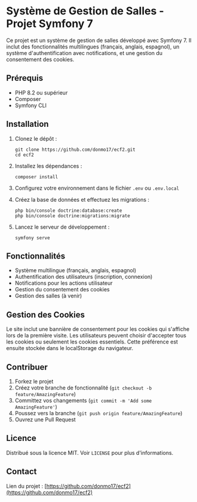 # Système de Gestion de Salles - Projet Symfony 7

Ce projet est un système de gestion de salles développé avec Symfony 7. Il inclut des fonctionnalités multilingues (français, anglais, espagnol), un système d'authentification avec notifications, et une gestion du consentement des cookies.

## Prérequis

- PHP 8.2 ou supérieur
- Composer
- Symfony CLI

## Installation

1. Clonez le dépôt :
   ```
   git clone https://github.com/donmo17/ecf2.git
   cd ecf2
   ```

2. Installez les dépendances :
   ```
   composer install
   ```

3. Configurez votre environnement dans le fichier `.env` ou `.env.local`

4. Créez la base de données et effectuez les migrations :
   ```
   php bin/console doctrine:database:create
   php bin/console doctrine:migrations:migrate
   ```

5. Lancez le serveur de développement :
   ```
   symfony serve
   ```

## Fonctionnalités

- Système multilingue (français, anglais, espagnol)
- Authentification des utilisateurs (inscription, connexion)
- Notifications pour les actions utilisateur
- Gestion du consentement des cookies
- Gestion des salles (à venir)

## Gestion des Cookies

Le site inclut une bannière de consentement pour les cookies qui s'affiche lors de la première visite. Les utilisateurs peuvent choisir d'accepter tous les cookies ou seulement les cookies essentiels. Cette préférence est ensuite stockée dans le localStorage du navigateur.

## Contribuer

1. Forkez le projet
2. Créez votre branche de fonctionnalité (`git checkout -b feature/AmazingFeature`)
3. Committez vos changements (`git commit -m 'Add some AmazingFeature'`)
4. Poussez vers la branche (`git push origin feature/AmazingFeature`)
5. Ouvrez une Pull Request

## Licence

Distribué sous la licence MIT. Voir `LICENSE` pour plus d'informations.

## Contact

Lien du projet : [https://github.com/donmo17/ecf2](https://github.com/donmo17/ecf2)